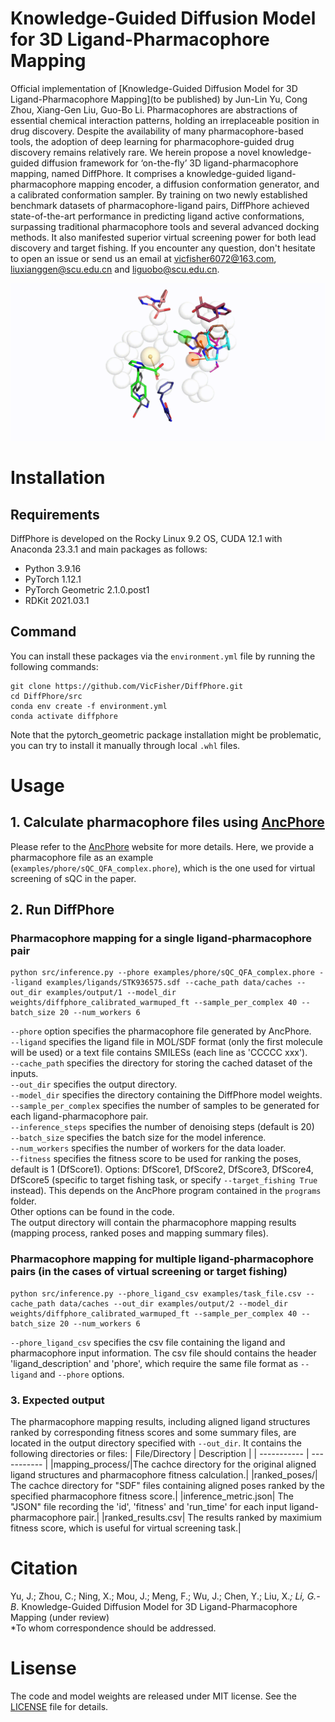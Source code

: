 # Knowledge-Guided Diffusion Model for 3D Ligand-Pharmacophore Mapping

Official implementation of [Knowledge-Guided Diffusion Model for 3D Ligand-Pharmacophore Mapping](to be published) by Jun-Lin Yu, Cong Zhou, Xiang-Gen Liu, Guo-Bo Li. 
Pharmacophores are abstractions of essential chemical interaction patterns, holding an irreplaceable position in drug discovery. Despite the availability of many pharmacophore-based tools, the adoption of deep learning for pharmacophore-guided drug discovery remains relatively rare. We herein propose a novel knowledge-guided diffusion framework for ‘on-the-fly’ 3D ligand-pharmacophore mapping, named DiffPhore. It comprises a knowledge-guided ligand-pharmacophore mapping encoder, a diffusion conformation generator, and a calibrated conformation sampler. By training on two newly established benchmark datasets of pharmacophore-ligand pairs, DiffPhore achieved state-of-the-art performance in predicting ligand active conformations, surpassing traditional pharmacophore tools and several advanced docking methods. It also manifested superior virtual screening power for both lead discovery and target fishing. 
If you encounter any question, don't hesitate to open an issue or send us an email at vicfisher6072@163.com, liuxianggen@scu.edu.cn and liguobo@scu.edu.cn.

![mapping](figs/mapping.gif)

# Installation
## Requirements
DiffPhore is developed on the Rocky Linux 9.2 OS, CUDA 12.1 with Anaconda 23.3.1 and main packages as follows:
- Python 3.9.16
- PyTorch 1.12.1
- PyTorch Geometric 2.1.0.post1
- RDKit 2021.03.1

## Command
You can install these packages via the `environment.yml` file by running the following commands:
```
git clone https://github.com/VicFisher/DiffPhore.git
cd DiffPhore/src
conda env create -f environment.yml
conda activate diffphore
```
Note that the pytorch_geometric package installation might be problematic, you can try to install it manually through local `.whl` files.

# Usage
## 1. Calculate pharmacophore files using [AncPhore](https://ancphore.ddtmlab.org/)
Please refer to the [AncPhore](https://ancphore.ddtmlab.org/) website for more details.
Here, we provide a pharmacophore file as an example (`examples/phore/sQC_QFA_complex.phore`), which is the one used for virtual screening of sQC in the paper.

## 2. Run DiffPhore
### Pharmacophore mapping for a single ligand-pharmacophore pair
```
python src/inference.py --phore examples/phore/sQC_QFA_complex.phore --ligand examples/ligands/STK936575.sdf --cache_path data/caches --out_dir examples/output/1 --model_dir weights/diffphore_calibrated_warmuped_ft --sample_per_complex 40 --batch_size 20 --num_workers 6
```
`--phore` option specifies the pharmacophore file generated by AncPhore. <br />
`--ligand` specifies the ligand file in MOL/SDF format (only the first molecule will be used) or a text file contains SMILESs (each line as 'CCCCC xxx').<br />
`--cache_path` specifies the directory for storing the cached dataset of the inputs.<br />
`--out_dir` specifies the output directory. <br />
`--model_dir` specifies the directory containing the DiffPhore model weights.<br />
`--sample_per_complex` specifies the number of samples to be generated for each ligand-pharmacophore pair.<br />
`--inference_steps` specifies the number of denoising steps (default is 20)<br />
`--batch_size` specifies the batch size for the model inference.<br />
`--num_workers` specifies the number of workers for the data loader.<br />
`--fitness` specifies the fitness score to be used for ranking the poses, default is 1 (DfScore1). Options: DfScore1, DfScore2, DfScore3, DfScore4, DfScore5 (specific to target fishing task, or specify `--target_fishing True` instead). This depends on the AncPhore program contained in the `programs` folder.<br />
Other options can be found in the code.<br />
The output directory will contain the pharmacophore mapping results (mapping process, ranked poses and mapping summary files).<br />


### Pharmacophore mapping for multiple ligand-pharmacophore pairs (in the cases of virtual screening or target fishing)
```
python src/inference.py --phore_ligand_csv examples/task_file.csv --cache_path data/caches --out_dir examples/output/2 --model_dir weights/diffphore_calibrated_warmuped_ft --sample_per_complex 40 --batch_size 20 --num_workers 6
```
`--phore_ligand_csv` specifies the csv file containing the ligand and pharmacophore input information. The csv file should contains the header 'ligand_description' and 'phore', which require the same file format as `--ligand` and `--phore` options.<br />

### 3. Expected output
The pharmacophore mapping results, including aligned ligand structures ranked by corresponding fitness scores and some summary files,  are located in the output directory specified with `--out_dir`. It contains the following directories or files:
| File/Directory | Description | 
| ----------- | ----------- |
|mapping_process/|The cachce directory for the original aligned ligand structures and pharmacophore fitness calculation.|
|ranked_poses/| The cachce directory for "SDF" files containing aligned poses ranked by the specified pharmacophore fitness score.|
|inference_metric.json| The "JSON" file recording the 'id', 'fitness' and 'run_time' for each input ligand-pharmacophore pair.|
|ranked_results.csv| The results ranked by maximium fitness score, which is useful for virtual screening task.|


# Citation
Yu, J.; Zhou, C.; Ning, X.; Mou, J.; Meng, F.; Wu, J.; Chen, Y.; Liu, X.*; Li, G.-B*. Knowledge-Guided Diffusion Model for 3D Ligand-Pharmacophore Mapping (under review)<br />
*To whom correspondence should be addressed.

# Lisense
The code and model weights are released under MIT license. See the [LICENSE](LICENSE) file for details.


